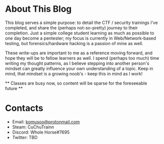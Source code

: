 # About This Blog
This blog serves a simple purpose: to detail the CTF / security trainings I've completed, and share the (perhaps not-so-pretty) journey to their completion. Just a simple college student learning as much as possible to one day become a pentester; my focus is currently in Web/Network-based testing, but forensics/hardware hacking is a passion of mine as well. 

These write-ups are important to me as a reference moving forward, and hope they will be to fellow learners as well. I spend (perhaps too much) time writing my thought patterns, as I believe stepping into another person's mindset can greatly influence your own understanding of a topic. Keep in mind, that mindset is a growing noob's - keep this in mind as I work!

** Classes are busy now, so content will be sparse for the foreseeable future **

# Contacts
- Email: komusoo@protonmail.com
- Steam: CuChuTrainn
- Discord: Whole Horse#7695
- Twitter: TBD
